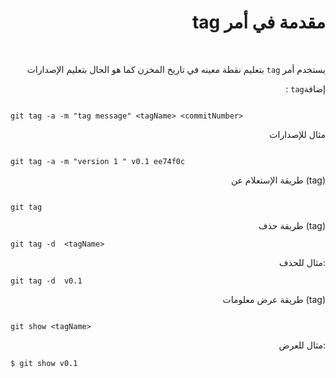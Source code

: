 
<div dir='rls' align='right'>

# tag مقدمة في أمر

<br>

بتعليم نقطة معينه  في تاريخ المخزن كما هو الحال بتعليم الإصدارات  ` tag ` يستخدم أمر


: ` tag `إضافة
</div

```git

git tag -a -m "tag message" <tagName> <commitNumber>

```
<div dir='rls' align='right'>

مثال للإصدارات 
</div>

```git

git tag -a -m "version 1 " v0.1 ee74f0c

```


<div dir='rls' align='right'>

طريقة الإستعلام عن (tag) 
</div>

```git

git tag

```

<div dir='rls' align='right'>
  
طريقة حذف (tag) 
</div>

```git
git tag -d  <tagName>

```
<div dir='rls' align='right'>
  
مثال للحذف: 
</div>

```git
git tag -d  v0.1 

```

<div dir='rls' align='right'>
  
طريقة عرض معلومات (tag)

</div>

```git

git show <tagName>

``` 

<div dir='rls' align='right'>
  
مثال للعرض:

  </div>


```git
$ git show v0.1

```
